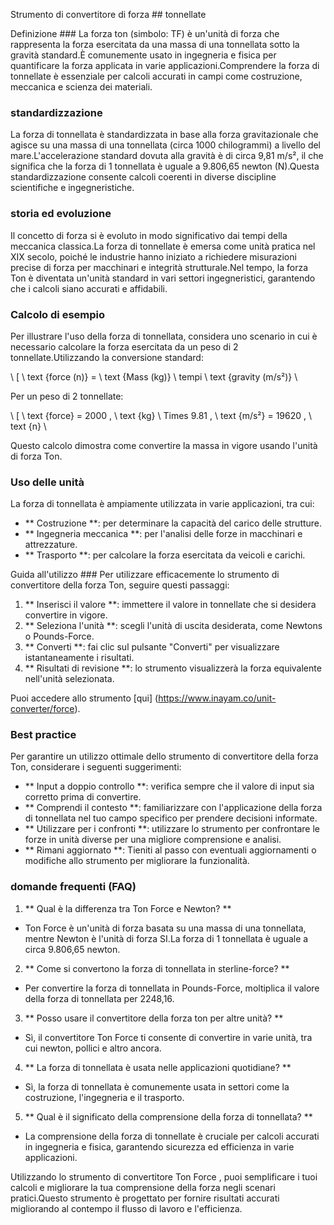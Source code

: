 Strumento di convertitore di forza ## tonnellate

Definizione ###
La forza ton (simbolo: TF) è un'unità di forza che rappresenta la forza esercitata da una massa di una tonnellata sotto la gravità standard.È comunemente usato in ingegneria e fisica per quantificare la forza applicata in varie applicazioni.Comprendere la forza di tonnellate è essenziale per calcoli accurati in campi come costruzione, meccanica e scienza dei materiali.

### standardizzazione
La forza di tonnellata è standardizzata in base alla forza gravitazionale che agisce su una massa di una tonnellata (circa 1000 chilogrammi) a livello del mare.L'accelerazione standard dovuta alla gravità è di circa 9,81 m/s², il che significa che la forza di 1 tonnellata è uguale a 9.806,65 newton (N).Questa standardizzazione consente calcoli coerenti in diverse discipline scientifiche e ingegneristiche.

### storia ed evoluzione
Il concetto di forza si è evoluto in modo significativo dai tempi della meccanica classica.La forza di tonnellate è emersa come unità pratica nel XIX secolo, poiché le industrie hanno iniziato a richiedere misurazioni precise di forza per macchinari e integrità strutturale.Nel tempo, la forza Ton è diventata un'unità standard in vari settori ingegneristici, garantendo che i calcoli siano accurati e affidabili.

### Calcolo di esempio
Per illustrare l'uso della forza di tonnellata, considera uno scenario in cui è necessario calcolare la forza esercitata da un peso di 2 tonnellate.Utilizzando la conversione standard:

\ [
\ text {force (n)} = \ text {Mass (kg)} \ tempi \ text {gravity (m/s²)}
\

Per un peso di 2 tonnellate:

\ [
\ text {force} = 2000 \, \ text {kg} \ Times 9.81 \, \ text {m/s²} = 19620 \, \ text {n}
\

Questo calcolo dimostra come convertire la massa in vigore usando l'unità di forza Ton.

### Uso delle unità
La forza di tonnellata è ampiamente utilizzata in varie applicazioni, tra cui:

- ** Costruzione **: per determinare la capacità del carico delle strutture.
- ** Ingegneria meccanica **: per l'analisi delle forze in macchinari e attrezzature.
- ** Trasporto **: per calcolare la forza esercitata da veicoli e carichi.

Guida all'utilizzo ###
Per utilizzare efficacemente lo strumento di convertitore della forza Ton, seguire questi passaggi:

1. ** Inserisci il valore **: immettere il valore in tonnellate che si desidera convertire in vigore.
2. ** Seleziona l'unità **: scegli l'unità di uscita desiderata, come Newtons o Pounds-Force.
3. ** Converti **: fai clic sul pulsante "Converti" per visualizzare istantaneamente i risultati.
4. ** Risultati di revisione **: lo strumento visualizzerà la forza equivalente nell'unità selezionata.

Puoi accedere allo strumento [qui] (https://www.inayam.co/unit-converter/force).

### Best practice
Per garantire un utilizzo ottimale dello strumento di convertitore della forza Ton, considerare i seguenti suggerimenti:

- ** Input a doppio controllo **: verifica sempre che il valore di input sia corretto prima di convertire.
- ** Comprendi il contesto **: familiarizzare con l'applicazione della forza di tonnellata nel tuo campo specifico per prendere decisioni informate.
- ** Utilizzare per i confronti **: utilizzare lo strumento per confrontare le forze in unità diverse per una migliore comprensione e analisi.
- ** Rimani aggiornato **: Tieniti al passo con eventuali aggiornamenti o modifiche allo strumento per migliorare la funzionalità.

### domande frequenti (FAQ)

1. ** Qual è la differenza tra Ton Force e Newton? **
- Ton Force è un'unità di forza basata su una massa di una tonnellata, mentre Newton è l'unità di forza SI.La forza di 1 tonnellata è uguale a circa 9.806,65 newton.

2. ** Come si convertono la forza di tonnellata in sterline-force? **
- Per convertire la forza di tonnellata in Pounds-Force, moltiplica il valore della forza di tonnellata per 2248,16.

3. ** Posso usare il convertitore della forza ton per altre unità? **
- Sì, il convertitore Ton Force ti consente di convertire in varie unità, tra cui newton, pollici e altro ancora.

4. ** La forza di tonnellata è usata nelle applicazioni quotidiane? **
- Sì, la forza di tonnellata è comunemente usata in settori come la costruzione, l'ingegneria e il trasporto.

5. ** Qual è il significato della comprensione della forza di tonnellata? **
- La comprensione della forza di tonnellate è cruciale per calcoli accurati in ingegneria e fisica, garantendo sicurezza ed efficienza in varie applicazioni.

Utilizzando lo strumento di convertitore Ton Force , puoi semplificare i tuoi calcoli e migliorare la tua comprensione della forza negli scenari pratici.Questo strumento è progettato per fornire risultati accurati migliorando al contempo il flusso di lavoro e l'efficienza.